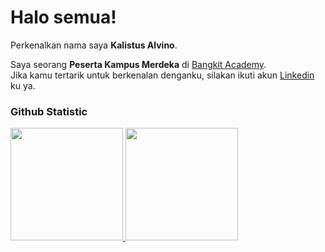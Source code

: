 # Halo semua! 

Perkenalkan nama saya **Kalistus Alvino**.

Saya seorang **Peserta Kampus Merdeka** di [Bangkit Academy](https://dashboard.bangkit.academy/).\
Jika kamu tertarik untuk berkenalan denganku, silakan ikuti akun [Linkedin](https://www.linkedin.com/in/kalistus-alvino-1b365424a) ku ya.

### Github Statistic
<p align="left">
<a href="https://github.com/KalistusAlvino">
  <img height="180em" src="https://github-readme-stats-eight-theta.vercel.app/api?username=KalistusAlvino&show_icons=true&theme=algolia&include_all_commits=true&count_private=true"/>
  <img height="180em" src="https://github-readme-stats-eight-theta.vercel.app/api/top-langs/?username=KalistusAlvino&layout=compact&langs_count=8&theme=algolia"/>
</a>
</p>
